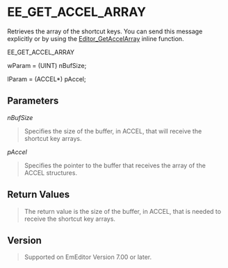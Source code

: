 # EE\_GET\_ACCEL\_ARRAY

Retrieves the array of the shortcut keys. You can send this message explicitly or by using the [Editor\_GetAccelArray](../macro/editor_getaccelarray) inline function.

EE\_GET\_ACCEL\_ARRAY

wParam = (UINT) nBufSize;

lParam = (ACCEL\*) pAccel;

## Parameters

_nBufSize_

> Specifies the size of the buffer, in ACCEL, that will receive the shortcut key arrays.

_pAccel_

> Specifies the pointer to the buffer that receives the array of the ACCEL structures.

## Return Values

> The return value is the size of the buffer, in ACCEL, that is needed to receive the shortcut key arrays.

## Version

> Supported on EmEditor Version 7.00 or later.
